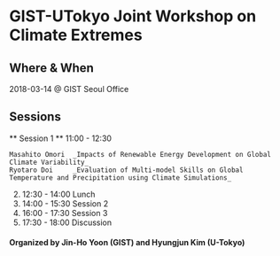 # GIST-UTokyo Joint Workshop on Climate Extremes

## Where & When 	
2018-03-14 @ GIST Seoul Office

## Sessions 

** Session 1 **
11:00 - 12:30 
```
Masahito Omori 	_Impacts of Renewable Energy Development on Global Climate Variability_
Ryotaro Doi 	_Evaluation of Multi-model Skills on Global Temperature and Precipitation using Climate Simulations_
```
2. 12:30 - 14:00 	Lunch
3. 14:00 - 15:30 	Session 2
4. 16:00 - 17:30 	Session 3
5. 17:30 - 18:00 	Discussion

#### Organized by Jin-Ho Yoon (GIST) and Hyungjun Kim (U-Tokyo)
<!--stackedit_data:
eyJoaXN0b3J5IjpbLTg5NzExNzI5XX0=
-->
